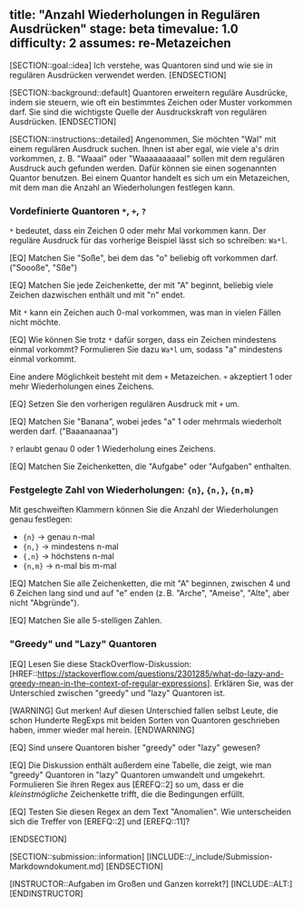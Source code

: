 title: "Anzahl Wiederholungen in Regulären Ausdrücken"
stage: beta
timevalue: 1.0
difficulty: 2
assumes: re-Metazeichen
---

[SECTION::goal::idea]
Ich verstehe, was Quantoren sind und wie sie in regulären Ausdrücken verwendet werden.
[ENDSECTION]


[SECTION::background::default]
Quantoren erweitern reguläre Ausdrücke, indem sie steuern, wie oft ein bestimmtes Zeichen oder
Muster vorkommen darf. 
Sie sind die wichtigste Quelle der Ausdruckskraft von regulären Ausdrücken.
[ENDSECTION]


[SECTION::instructions::detailed]
Angenommen, Sie möchten "Wal" mit einem regulären Ausdruck suchen. 
Ihnen ist aber egal, wie viele a's drin vorkommen, z. B. "Waaal" oder "Waaaaaaaaaal" sollen mit
dem regulären Ausdruck auch gefunden werden. 
Dafür können sie einen sogenannten Quantor benutzen. 
Bei einem Quantor handelt es sich um ein Metazeichen, mit dem man die Anzahl an Wiederholungen
festlegen kann.


### Vordefinierte Quantoren `*`, `+`, `?`

`*` bedeutet, dass ein Zeichen 0 oder mehr Mal vorkommen kann.
Der reguläre Ausdruck für das vorherige Beispiel lässt sich so schreiben: `Wa*l`.

[EQ] Matchen Sie "Soße", bei dem das "o" beliebig oft vorkommen darf.
("Soooße", "Sße")

[EQ] Matchen Sie jede Zeichenkette, der mit "A" beginnt, beliebig viele Zeichen dazwischen enthält und mit "n" endet.

Mit `*` kann ein Zeichen auch 0-mal vorkommen, was man in vielen Fällen nicht möchte. 

[EQ] Wie können Sie trotz `*` dafür sorgen, dass ein Zeichen mindestens einmal vorkommt?
Formulieren Sie dazu `Wa*l` um, sodass "a" mindestens einmal vorkommt.

Eine andere Möglichkeit besteht mit dem `+` Metazeichen.
`+` akzeptiert 1 oder mehr Wiederholungen eines Zeichens.

[EQ] Setzen Sie den vorherigen regulären Ausdruck mit `+` um.

[EQ] Matchen Sie "Banana", wobei jedes "a" 1 oder mehrmals wiederholt werden darf.
("Baaanaanaa")

`?` erlaubt genau 0 oder 1 Wiederholung eines Zeichens.

[EQ] Matchen Sie Zeichenketten, die "Aufgabe" oder "Aufgaben" enthalten.
<!-- time estimate: 15 min -->

### Festgelegte Zahl von Wiederholungen: `{n}`, `{n,}`, `{n,m}`

Mit geschweiften Klammern können Sie die Anzahl der Wiederholungen genau festlegen:  
- `{n}` → genau n-mal  
- `{n,}` → mindestens n-mal  
- `{,n}` → höchstens n-mal  
- `{n,m}` → n-mal bis m-mal

[EQ] Matchen Sie alle Zeichenketten, die mit "A" beginnen, zwischen 4 und 6 Zeichen lang sind und
auf "e" enden (z. B. "Arche", "Ameise", "Alte", aber nicht "Abgründe").

[EQ] Matchen Sie alle 5-stelligen Zahlen.
<!-- time estimate: 10 min -->


### "Greedy" und "Lazy" Quantoren

[EQ] Lesen Sie diese StackOverflow-Diskussion: 
[HREF::https://stackoverflow.com/questions/2301285/what-do-lazy-and-greedy-mean-in-the-context-of-regular-expressions].
Erklären Sie, was der Unterschied zwischen "greedy" und "lazy" Quantoren ist.
<!-- time estimate: 15 min -->

[WARNING]
Gut merken! Auf diesen Unterschied fallen selbst Leute, die schon Hunderte RegExps
mit beiden Sorten von Quantoren geschrieben haben, immer wieder mal herein.
[ENDWARNING]

[EQ] Sind unsere Quantoren bisher "greedy" oder "lazy" gewesen?
<!-- time estimate: 10 min -->

[EQ] Die Diskussion enthält außerdem eine Tabelle, die zeigt, wie
man "greedy" Quantoren in "lazy" Quantoren umwandelt und umgekehrt.
Formulieren Sie ihren Regex aus [EREFQ::2] so um, dass er die _kleinstmögliche_ Zeichenkette trifft, 
die die Bedingungen erfüllt.

[EQ] Testen Sie diesen Regex an dem Text "Anomalien".
Wie unterscheiden sich die Treffer von [EREFQ::2] und [EREFQ::11]?
<!-- time estimate: 10 min -->
[ENDSECTION]


[SECTION::submission::information]
[INCLUDE::/_include/Submission-Markdowndokument.md]
[ENDSECTION]


[INSTRUCTOR::Aufgaben im Großen und Ganzen korrekt?]
[INCLUDE::ALT:]
[ENDINSTRUCTOR]